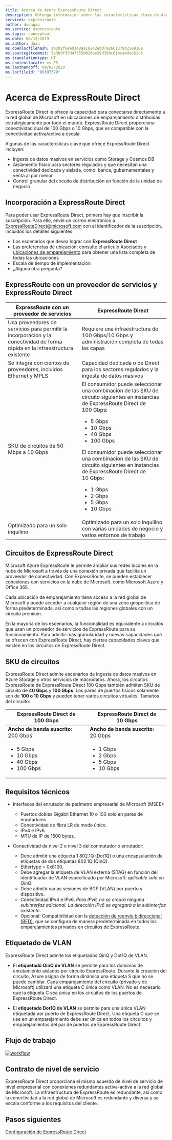 ```yaml
---
title: Acerca de Azure ExpressRoute Direct
description: Obtenga información sobre las características clave de Azure ExpressRoute Direct y la información necesaria para incorporarse a ExpressRoute Direct, como las SKU disponibles y los requisitos técnicos.
services: expressroute
author: duongau
ms.service: expressroute
ms.topic: conceptual
ms.date: 08/12/2019
ms.author: duau
ms.openlocfilehash: ab281f6ead148aa19242ebd7a2661379b25e918a
ms.sourcegitcommit: 5a3b9f35d47355d026ee39d398c614ca4dae51c6
ms.translationtype: HT
ms.contentlocale: es-ES
ms.lasthandoff: 09/02/2020
ms.locfileid: "89397379"
---
```

# <a name="about-expressroute-direct"></a>Acerca de ExpressRoute Direct

ExpressRoute Direct le ofrece la capacidad para conectarse directamente a la red global de Microsoft en ubicaciones de emparejamiento distribuidas estratégicamente por todo el mundo. ExpressRoute Direct proporciona conectividad dual de 100 Gbps o 10 Gbps, que es compatible con la conectividad activa/activa a escala.

Algunas de las características clave que ofrece ExpressRoute Direct incluyen:

* Ingesta de datos masivos en servicios como Storage y Cosmos DB
* Aislamiento físico para sectores regulados y que necesitan una conectividad dedicada y aislada, como: banca, gubernamentales y venta al por menor
* Control granular del circuito de distribución en función de la unidad de negocio

## <a name="onboard-to-expressroute-direct"></a>Incorporación a ExpressRoute Direct

Para poder usar ExpressRoute Direct, primero hay que inscribir la suscripción. Para ello, envíe un correo electrónico a <ExpressRouteDirect@microsoft.com> con el identificador de la suscripción, incluidos los detalles siguientes:

* Los escenarios que desea lograr con **ExpressRoute Direct**
* Las preferencias de ubicación: consulte el artículo [Asociados y ubicaciones de emparejamiento](expressroute-locations-providers.md) para obtener una lista completa de todas las ubicaciones
* Escala de tiempo de implementación
* ¿Alguna otra pregunta?

## <a name="expressroute-using-a-service-provider-and-expressroute-direct"></a>ExpressRoute con un proveedor de servicios y ExpressRoute Direct

| **ExpressRoute con un proveedor de servicios** | **ExpressRoute Direct** | 
| --- | --- |
| Usa proveedores de servicios para permitir la incorporación y la conectividad de forma rápida en la infraestructura existente | Requiere una infraestructura de 100 Gbps/10 Gbps y administración completa de todas las capas
| Se integra con cientos de proveedores, incluidos Ethernet y MPLS | Capacidad dedicada o de Direct para los sectores regulados y la ingesta de datos masivos |
| SKU de circuitos de 50 Mbps a 10 Gbps | El consumidor puede seleccionar una combinación de las SKU de circuito siguientes en instancias de ExpressRoute Direct de 100 Gbps: <ul><li>5 Gbps</li><li>10 Gbps</li><li>40 Gbps</li><li>100 Gbps</li></ul> El consumidor puede seleccionar una combinación de las SKU de circuito siguientes en instancias de ExpressRoute Direct de 10 Gbps:<ul><li>1 Gbps</li><li>2 Gbps</li><li>5 Gbps</li><li>10 Gbps</li></ul>
| Optimizado para un solo inquilino | Optimizado para un solo inquilino con varias unidades de negocio y varios entornos de trabajo

## <a name="expressroute-direct-circuits"></a>Circuitos de ExpressRoute Direct

Microsoft Azure ExpressRoute le permite ampliar sus redes locales en la nube de Microsoft a través de una conexión privada que facilita un proveedor de conectividad. Con ExpressRoute, se pueden establecer conexiones con servicios en la nube de Microsoft, como Microsoft Azure y Office 365.

Cada ubicación de emparejamiento tiene acceso a la red global de Microsoft y puede acceder a cualquier región de una zona geopolítica de forma predeterminada, así como a todas las regiones globales con un circuito premium.  

En la mayoría de los escenarios, la funcionalidad es equivalente a circuitos que usan un proveedor de servicios de ExpressRoute para su funcionamiento. Para admitir más granularidad y nuevas capacidades que se ofrecen con ExpressRoute Direct, hay ciertas capacidades claves que existen en los circuitos de ExpressRoute Direct.

## <a name="circuit-skus"></a>SKU de circuitos

ExpressRoute Direct admite escenarios de ingesta de datos masivos en Azure Storage y otros servicios de macrodatos. Ahora, los circuitos ExpressRoute de ExpressRoute Direct 100 Gbps también admiten SKU de circuito de **40 Gbps** y **100 Gbps**. Los pares de puertos físicos solamente son de **100 o 10 Gbps** y pueden tener varios circuitos virtuales. Tamaños del circuito:

| **ExpressRoute Direct de 100 Gbps** | **ExpressRoute Direct de 10 Gbps** | 
| --- | --- |
| **Ancho de banda suscrito**: 200 Gbps | **Ancho de banda suscrito**: 20 Gbps |
| <ul><li>5 Gbps</li><li>10 Gbps</li><li>40 Gbps</li><li>100 Gbps</li></ul> | <ul><li>1 Gbps</li><li>2 Gbps</li><li>5 Gbps</li><li>10 Gbps</li></ul>

## <a name="technical-requirements"></a>Requisitos técnicos

* Interfaces del enrutador de perímetro empresarial de Microsoft (MSEE):
    * Puertos dobles Gigabit Ethernet 10 o 100 solo en pares de enrutadores.
    * Conectividad de fibra LR de modo único.
    * IPv4 e IPv6.
    * MTU de IP de 1500 bytes.

* Conectividad de nivel 2 o nivel 3 del conmutador o enrutador:
    * Debe admitir una etiqueta 1 802.1Q (Dot1Q) o una encapsulación de etiquetas de dos etiquetas 802.1Q (QinQ).
    * Ethertype = 0x8100.
    * Debe agregar la etiqueta de VLAN externa (STAG) en función del identificador de VLAN especificado por Microsoft: *aplicable solo en QinQ*.
    * Debe admitir varias sesiones de BGP (VLAN) por puerto y dispositivo.
    * Conectividad IPv4 e IPv6. *Para IPv6, no se creará ninguna subinterfaz adicional. La dirección IPv6 se agregará a la subinterfaz existente*. 
    * Opcional: Compatibilidad con la [detección de reenvío bidireccional (BFD)](https://docs.microsoft.com/azure/expressroute/expressroute-bfd), que se configura de manera predeterminada en todos los emparejamientos privados en circuitos de ExpressRoute.

## <a name="vlan-tagging"></a>Etiquetado de VLAN

ExpressRoute Direct admite los etiquetados QinQ y Dot1Q de VLAN.

* El **etiquetado QinQ de VLAN** se permite para los dominios de enrutamiento aislados por circuito ExpressRoute. Durante la creación del circuito, Azure asigna de forma dinámica una etiqueta S que no se puede cambiar. Cada emparejamiento del circuito (privado y de Microsoft) utilizará una etiqueta C única como VLAN. No es necesario que la etiqueta C sea única en los circuitos de los puertos de ExpressRoute Direct.

* El **etiquetado Dot1Q de VLAN** se permite para una única VLAN etiquetada por puerto de ExpressRoute Direct. Una etiqueta C que se use en un emparejamiento debe ser única en todos los circuitos y emparejamientos del par de puertos de ExpressRoute Direct.

## <a name="workflow"></a>Flujo de trabajo

[![workflow](./media/expressroute-erdirect-about/workflow1.png)](./media/expressroute-erdirect-about/workflow1.png#lightbox)

## <a name="sla"></a>Contrato de nivel de servicio

ExpressRoute Direct proporciona el mismo acuerdo de nivel de servicio de nivel empresarial con conexiones redundantes activa-activa a la red global de Microsoft. La infraestructura de ExpressRoute es redundante, así como la conectividad a la red global de Microsoft es redundante y diversa y se escala conforme a los requisitos del cliente. 

## <a name="next-steps"></a>Pasos siguientes

[Configuración de ExpressRoute Direct](expressroute-howto-erdirect.md)
